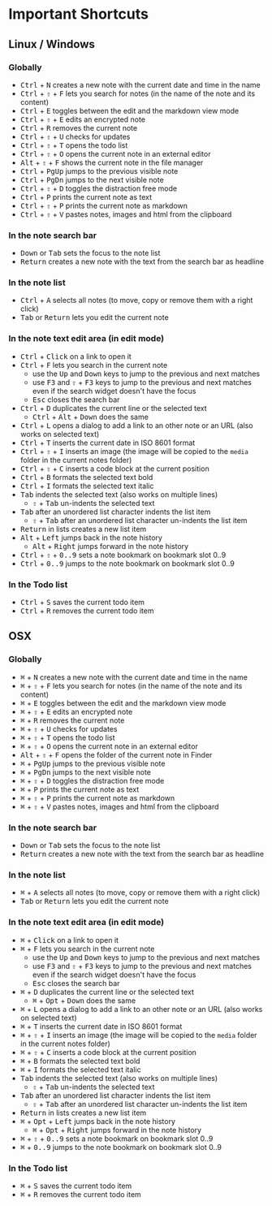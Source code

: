 Important Shortcuts
===================

## Linux / Windows

### Globally

- <kbd>Ctrl</kbd> + <kbd>N</kbd> creates a new note with the current date and time in the name
- <kbd>Ctrl</kbd> + <kbd>⇧</kbd> + <kbd>F</kbd> lets you search for notes (in the name of the note and its content)
- <kbd>Ctrl</kbd> + <kbd>E</kbd> toggles between the edit and the markdown view mode
- <kbd>Ctrl</kbd> + <kbd>⇧</kbd> + <kbd>E</kbd> edits an encrypted note
- <kbd>Ctrl</kbd> + <kbd>R</kbd> removes the current note
- <kbd>Ctrl</kbd> + <kbd>⇧</kbd> + <kbd>U</kbd> checks for updates
- <kbd>Ctrl</kbd> + <kbd>⇧</kbd> + <kbd>T</kbd> opens the todo list
- <kbd>Ctrl</kbd> + <kbd>⇧</kbd> + <kbd>O</kbd> opens the current note in an external editor
- <kbd>Alt</kbd> + <kbd>⇧</kbd> + <kbd>F</kbd> shows the current note in the file manager
- <kbd>Ctrl</kbd> + <kbd>PgUp</kbd> jumps to the previous visible note
- <kbd>Ctrl</kbd> + <kbd>PgDn</kbd> jumps to the next visible note
- <kbd>Ctrl</kbd> + <kbd>⇧</kbd> + <kbd>D</kbd> toggles the distraction free mode
- <kbd>Ctrl</kbd> + <kbd>P</kbd> prints the current note as text
- <kbd>Ctrl</kbd> + <kbd>⇧</kbd> + <kbd>P</kbd> prints the current note as markdown
- <kbd>Ctrl</kbd> + <kbd>⇧</kbd> + <kbd>V</kbd> pastes notes, images and html from the clipboard

### In the note search bar

- <kbd>Down</kbd> or <kbd>Tab</kbd> sets the focus to the note list
- <kbd>Return</kbd> creates a new note with the text from the search bar as 
  headline

### In the note list

- <kbd>Ctrl</kbd> + <kbd>A</kbd> selects all notes (to move, copy or remove them with a right click)
- <kbd>Tab</kbd> or <kbd>Return</kbd> lets you edit the current note

### In the note text edit area (in edit mode)

- <kbd>Ctrl</kbd> + <kbd>Click</kbd> on a link to open it
- <kbd>Ctrl</kbd> + <kbd>F</kbd> lets you search in the current note
    - use the <kbd>Up</kbd> and <kbd>Down</kbd> keys to jump to the previous and next matches
    - use <kbd>F3</kbd> and <kbd>⇧</kbd> + <kbd>F3</kbd> keys to jump to the 
      previous and next matches even if the search widget doesn't have the focus
    - <kbd>Esc</kbd> closes the search bar
- <kbd>Ctrl</kbd> + <kbd>D</kbd> duplicates the current line or the selected text
    - <kbd>Ctrl</kbd> + <kbd>Alt</kbd> + <kbd>Down</kbd> does the same
- <kbd>Ctrl</kbd> + <kbd>L</kbd> opens a dialog to add a link to an other note or an URL (also works on selected text)
- <kbd>Ctrl</kbd> + <kbd>T</kbd> inserts the current date in ISO 8601 format
- <kbd>Ctrl</kbd> + <kbd>⇧</kbd> + <kbd>I</kbd> inserts an image (the image will be copied to the `media` folder in the current notes folder)
- <kbd>Ctrl</kbd> + <kbd>⇧</kbd> + <kbd>C</kbd> inserts a code block at the current position
- <kbd>Ctrl</kbd> + <kbd>B</kbd> formats the selected text bold 
- <kbd>Ctrl</kbd> + <kbd>I</kbd> formats the selected text italic 
- <kbd>Tab</kbd> indents the selected text (also works on multiple lines)
    - <kbd>⇧</kbd> + <kbd>Tab</kbd> un-indents the selected text
- <kbd>Tab</kbd> after an unordered list character indents the list item
    - <kbd>⇧</kbd> + <kbd>Tab</kbd> after an unordered list character 
      un-indents the list item
- <kbd>Return</kbd> in lists creates a new list item
- <kbd>Alt</kbd> + <kbd>Left</kbd> jumps back in the note history
    - <kbd>Alt</kbd> + <kbd>Right</kbd> jumps forward in the note history
- <kbd>Ctrl</kbd> + <kbd>⇧</kbd> + <kbd>0..9</kbd> sets a note bookmark on bookmark slot 0..9
- <kbd>Ctrl</kbd> + <kbd>0..9</kbd> jumps to the note bookmark on bookmark slot 0..9

### In the Todo list

- <kbd>Ctrl</kbd> + <kbd>S</kbd> saves the current todo item
- <kbd>Ctrl</kbd> + <kbd>R</kbd> removes the current todo item


## OSX

### Globally

- <kbd>⌘</kbd> + <kbd>N</kbd> creates a new note with the current date and time in the name
- <kbd>⌘</kbd> + <kbd>⇧</kbd> + <kbd>F</kbd> lets you search for notes (in the name of the note and its content)
- <kbd>⌘</kbd> + <kbd>E</kbd> toggles between the edit and the markdown view mode
- <kbd>⌘</kbd> + <kbd>⇧</kbd> + <kbd>E</kbd> edits an encrypted note
- <kbd>⌘</kbd> + <kbd>R</kbd> removes the current note
- <kbd>⌘</kbd> + <kbd>⇧</kbd> + <kbd>U</kbd> checks for updates
- <kbd>⌘</kbd> + <kbd>⇧</kbd> + <kbd>T</kbd> opens the todo list
- <kbd>⌘</kbd> + <kbd>⇧</kbd> + <kbd>O</kbd> opens the current note in an external editor
- <kbd>Alt</kbd> + <kbd>⇧</kbd> + <kbd>F</kbd> opens the folder of the current note in Finder
- <kbd>⌘</kbd> + <kbd>PgUp</kbd> jumps to the previous visible note
- <kbd>⌘</kbd> + <kbd>PgDn</kbd> jumps to the next visible note
- <kbd>⌘</kbd> + <kbd>⇧</kbd> + <kbd>D</kbd> toggles the distraction free mode
- <kbd>⌘</kbd> + <kbd>P</kbd> prints the current note as text
- <kbd>⌘</kbd> + <kbd>⇧</kbd> + <kbd>P</kbd> prints the current note as markdown
- <kbd>⌘</kbd> + <kbd>⇧</kbd> + <kbd>V</kbd> pastes notes, images and html from the clipboard

### In the note search bar

- <kbd>Down</kbd> or <kbd>Tab</kbd> sets the focus to the note list
- <kbd>Return</kbd> creates a new note with the text from the search bar as 
  headline

### In the note list

- <kbd>⌘</kbd> + <kbd>A</kbd> selects all notes (to move, copy or remove them with a right click)
- <kbd>Tab</kbd> or <kbd>Return</kbd> lets you edit the current note

### In the note text edit area (in edit mode)

- <kbd>⌘</kbd> + <kbd>Click</kbd> on a link to open it
- <kbd>⌘</kbd> + <kbd>F</kbd> lets you search in the current note
    - use the <kbd>Up</kbd> and <kbd>Down</kbd> keys to jump to the previous and next matches
    - use <kbd>F3</kbd> and <kbd>⇧</kbd> + <kbd>F3</kbd> keys to jump to the 
      previous and next matches even if the search widget doesn't have the focus
    - <kbd>Esc</kbd> closes the search bar
- <kbd>⌘</kbd> + <kbd>D</kbd> duplicates the current line or the selected text
    - <kbd>⌘</kbd> + <kbd>Opt</kbd> + <kbd>Down</kbd> does the same
- <kbd>⌘</kbd> + <kbd>L</kbd> opens a dialog to add a link to an other note or an URL (also works on selected text)
- <kbd>⌘</kbd> + <kbd>T</kbd> inserts the current date in ISO 8601 format
- <kbd>⌘</kbd> + <kbd>⇧</kbd> + <kbd>I</kbd> inserts an image (the image will be copied to the `media` folder in the current notes folder)
- <kbd>⌘</kbd> + <kbd>⇧</kbd> + <kbd>C</kbd> inserts a code block at the current position
- <kbd>⌘</kbd> + <kbd>B</kbd> formats the selected text bold 
- <kbd>⌘</kbd> + <kbd>I</kbd> formats the selected text italic 
- <kbd>Tab</kbd> indents the selected text (also works on multiple lines)
    - <kbd>⇧</kbd> + <kbd>Tab</kbd> un-indents the selected text
- <kbd>Tab</kbd> after an unordered list character indents the list item
    - <kbd>⇧</kbd> + <kbd>Tab</kbd> after an unordered list character 
      un-indents the list item
- <kbd>Return</kbd> in lists creates a new list item
- <kbd>⌘</kbd> + <kbd>Opt</kbd> + <kbd>Left</kbd> jumps back in the note history
    - <kbd>⌘</kbd> + <kbd>Opt</kbd> + <kbd>Right</kbd> jumps forward in the note history
- <kbd>⌘</kbd> + <kbd>⇧</kbd> + <kbd>0..9</kbd> sets a note bookmark on bookmark slot 0..9
- <kbd>⌘</kbd> + <kbd>0..9</kbd> jumps to the note bookmark on bookmark slot 0..9

### In the Todo list

- <kbd>⌘</kbd> + <kbd>S</kbd> saves the current todo item
- <kbd>⌘</kbd> + <kbd>R</kbd> removes the current todo item
